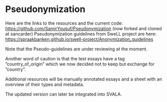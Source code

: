 # Pseudonymization

Here are the links to the resources and the current code: https://github.com/SamirYousuf/Pseudonymization (now forked and cloned at sancarder)
Pseudonymization guidelines from SweLL project are here: https://spraakbanken.github.io/swell-project/Anonymization_guidelines 

Note that the Pseudo-guidelines are under reviewing at the moment. 

Another word of caution is that the test essays have a tag ”country_of_origin” which we now decided not to keep but exchange for ”country”. 

Additional resources will be manually annotated essays and a sheet with an overview of their types and metadata.

The updated version can later be integrated into SVALA.

